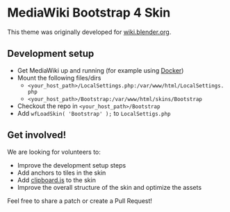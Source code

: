 # MediaWiki Bootstrap 4 Skin

This theme was originally developed for [wiki.blender.org](https://wiki.blender.org). 

## Development setup

* Get MediaWiki up and running (for example using [Docker](https://hub.docker.com/_/mediawiki))
* Mount the following files/dirs
	* `<your_host_path>/LocalSettings.php:/var/www/html/LocalSettings.php` 
	* `<your_host_path>/Bootstrap:/var/www/html/skins/Bootstrap`
* Checkout the repo in `<your_host_path>/Bootstrap`
* Add `wfLoadSkin( 'Bootstrap' );` to `LocalSettigs.php`

## Get involved!

We are looking for volunteers to:

* Improve the development setup steps
* Add anchors to tiles in the skin
* Add [clipboard.js](https://clipboardjs.com/) to the skin
* Improve the overall structure of the skin and optimize the assets

Feel free to share a patch or create a Pull Request!
